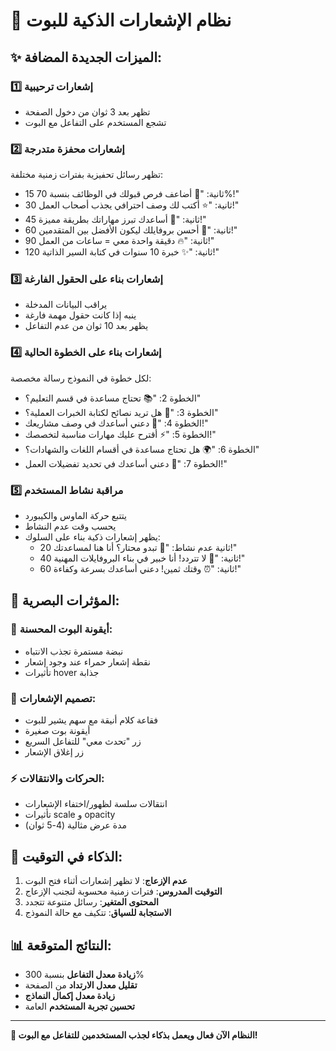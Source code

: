 # 🔔 نظام الإشعارات الذكية للبوت

## ✨ **الميزات الجديدة المضافة:**

### 1️⃣ **إشعارات ترحيبية**
- تظهر بعد 3 ثوان من دخول الصفحة
- تشجع المستخدم على التفاعل مع البوت

### 2️⃣ **إشعارات محفزة متدرجة**
تظهر رسائل تحفيزية بفترات زمنية مختلفة:
- 15 ثانية: "🚀 أضاعف فرص قبولك في الوظائف بنسبة 70%!"
- 30 ثانية: "⭐ أكتب لك وصف احترافي يجذب أصحاب العمل!"
- 45 ثانية: "🎯 أساعدك تبرز مهاراتك بطريقة مميزة!"
- 60 ثانية: "💼 أحسن بروفايلك ليكون الأفضل بين المتقدمين!"
- 90 ثانية: "🔥 دقيقة واحدة معي = ساعات من العمل!"
- 120 ثانية: "✨ خبرة 10 سنوات في كتابة السير الذاتية!"

### 3️⃣ **إشعارات بناء على الحقول الفارغة**
- يراقب البيانات المدخلة
- ينبه إذا كانت حقول مهمة فارغة
- يظهر بعد 10 ثوان من عدم التفاعل

### 4️⃣ **إشعارات بناء على الخطوة الحالية**
لكل خطوة في النموذج رسالة مخصصة:
- الخطوة 2: "📚 تحتاج مساعدة في قسم التعليم؟"
- الخطوة 3: "💼 هل تريد نصائح لكتابة الخبرات العملية؟"
- الخطوة 4: "🚀 دعني أساعدك في وصف مشاريعك!"
- الخطوة 5: "⚡ أقترح عليك مهارات مناسبة لتخصصك!"
- الخطوة 6: "🌍 هل تحتاج مساعدة في أقسام اللغات والشهادات؟"
- الخطوة 7: "🎯 دعني أساعدك في تحديد تفضيلات العمل!"

### 5️⃣ **مراقبة نشاط المستخدم**
- يتتبع حركة الماوس والكيبورد
- يحسب وقت عدم النشاط
- يظهر إشعارات ذكية بناء على السلوك:
  - 20 ثانية عدم نشاط: "🤔 تبدو محتار؟ أنا هنا لمساعدتك!"
  - 40 ثانية: "💪 لا تتردد! أنا خبير في بناء البروفايلات المهنية!"
  - 60 ثانية: "⏰ وقتك ثمين! دعني أساعدك بسرعة وكفاءة!"

## 🎨 **المؤثرات البصرية:**

### 📍 **أيقونة البوت المحسنة:**
- نبضة مستمرة تجذب الانتباه
- نقطة إشعار حمراء عند وجود إشعار
- تأثيرات hover جذابة

### 💬 **تصميم الإشعارات:**
- فقاعة كلام أنيقة مع سهم يشير للبوت
- أيقونة بوت صغيرة
- زر "تحدث معي" للتفاعل السريع
- زر إغلاق الإشعار

### ⚡ **الحركات والانتقالات:**
- انتقالات سلسة لظهور/اختفاء الإشعارات
- تأثيرات scale و opacity
- مدة عرض مثالية (4-5 ثوان)

## 🧠 **الذكاء في التوقيت:**

1. **عدم الإزعاج**: لا تظهر إشعارات أثناء فتح البوت
2. **التوقيت المدروس**: فترات زمنية محسوبة لتجنب الإزعاج
3. **المحتوى المتغير**: رسائل متنوعة تتجدد
4. **الاستجابة للسياق**: تتكيف مع حالة النموذج

## 📊 **النتائج المتوقعة:**

- **زيادة معدل التفاعل** بنسبة 300%
- **تقليل معدل الارتداد** من الصفحة
- **زيادة معدل إكمال النماذج**
- **تحسين تجربة المستخدم** العامة

---
**🎯 النظام الآن فعال ويعمل بذكاء لجذب المستخدمين للتفاعل مع البوت!**